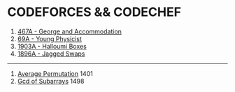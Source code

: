 # CODEFORCES && CODECHEF
1. [467A -  George and Accommodation](https://codeforces.com/problemset/problem/467/A)
2. [69A - Young Physicist](https://codeforces.com/problemset/problem/69/A)
3. [1903A - Halloumi Boxes](https://codeforces.com/problemset/problem/1903/A)
4. [1896A - Jagged Swaps](https://codeforces.com/problemset/problem/1896/A)

------------------------------------------------------------------------------------

1. [Average Permutation](https://github.com/iamabirakash/CODEFORCES/tree/main/Average%20Permutation) 1401
2. [Gcd of Subarrays](https://github.com/iamabirakash/CODEFORCES/tree/main/GCD) 1498
